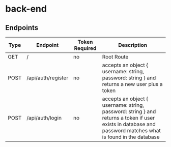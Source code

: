 # back-end

## Endpoints

| Type | Endpoint           | Token Required | Description                                                                                                                                                |
|------|--------------------|----------------|------------------------------------------------------------------------------------------------------------------------------------------------------------|
| GET  | /                  | no             | Root Route                                                                                                                                                 |
| POST | /api/auth/register | no             | accepts an object { username: string, password: string } and returns a new user plus a token                                                               |
| POST | /api/auth/login    | no             | accepts an object { username: string, password: string } and returns a token if user exists in database and password matches what is found in the database |
